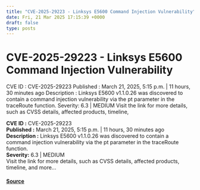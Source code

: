 ```yaml
---
title: "CVE-2025-29223 - Linksys E5600 Command Injection Vulnerability"
date: Fri, 21 Mar 2025 17:15:39 +0000
draft: false
type: posts
---
```

# CVE-2025-29223 - Linksys E5600 Command Injection Vulnerability





 CVE ID : CVE-2025-29223 Published : March 21, 2025, 5:15 p.m. | 11 hours, 30 minutes ago Description : Linksys E5600 v1.1.0.26 was discovered to contain a command injection vulnerability via the pt parameter in the traceRoute function. Severity: 6.3 | MEDIUM Visit the link for more details, such as CVSS details, affected products, timeline,

**CVE ID :** CVE-2025-29223  
**Published :** March 21, 2025, 5:15 p.m. | 11 hours, 30 minutes ago  
**Description :** Linksys E5600 v1.1.0.26 was discovered to contain a command injection vulnerability via the pt parameter in the traceRoute function.  
**Severity:** 6.3 | MEDIUM  
Visit the link for more details, such as CVSS details, affected products, timeline, and more...

#### [Source](https://cvefeed.io/vuln/detail/CVE-2025-29223)


